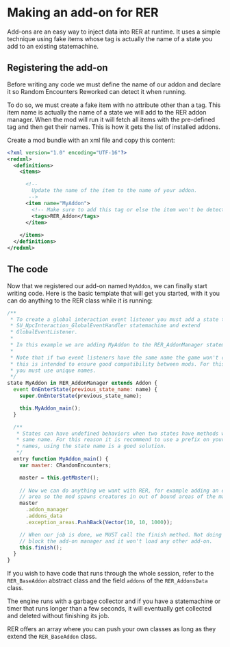# Making an add-on for RER
Add-ons are an easy way to inject data into RER at runtime. It uses a simple
technique using fake items whose tag is actually the name of a state you add to
an existing statemachine.

## Registering the add-on
Before writing any code we must define the name of our addon and declare it so
Random Encounters Reworked can detect it when running.

To do so, we must create a fake item with no attribute other than a tag. This
item name is actually the name of a state we will add to the RER addon manager.
When the mod will run it will fetch all items with the pre-defined tag and then
get their names. This is how it gets the list of installed addons.

Create a mod bundle with an xml file and copy this content:
```xml
<?xml version="1.0" encoding="UTF-16"?>
<redxml>
  <definitions>
    <items>

      <!--
        Update the name of the item to the name of your addon.
       -->
      <item name="MyAddon">
        <!-- Make sure to add this tag or else the item won't be detected: -->
        <tags>RER_Addon</tags>
      </item>
      
    </items>
  </definitions>
</redxml>
```

## The code
Now that we registered our add-on named `MyAddon`, we can finally start writing
code. Here is the basic template that will get you started, with it you can do
anything to the RER class while it is running:
```js
/**
 * To create a global interaction event listener you must add a state to the 
 * SU_NpcInteraction_GlobalEventHandler statemachine and extend
 * GlobalEventListener.
 *
 * In this example we are adding MyAddon to the RER_AddonManager statemachine.
 *
 * Note that if two event listeners have the same name the game won't compile,
 * this is intended to ensure good compatibility between mods. For this reason
 * you must use unique names.
 */ 
state MyAddon in RER_AddonManager extends Addon {
  event OnEnterState(previous_state_name: name) {
    super.OnEnterState(previous_state_name);

    this.MyAddon_main();
  }

  /**
   * States can have undefined behaviors when two states have methods with the
   * same name. For this reason it is recommend to use a prefix on your function
   * names, using the state name is a good solution.
   */
  entry function MyAddon_main() {
    var master: CRandomEncounters;

    master = this.getMaster();
    
    // Now we can do anything we want with RER, for example adding an exception
    // area so the mod spawns creatures in out of bound areas of the map:
    master
      .addon_manager
      .addons_data
      .exception_areas.PushBack(Vector(10, 10, 1000));

    // When our job is done, we MUST call the finish method. Not doing so will
    // block the add-on manager and it won't load any other add-on.
    this.finish();
  }
}
```

If you wish to have code that runs through the whole session, refer to
the `RER_BaseAddon` abstract class and the field `addons` of the `RER_AddonsData`
class.

The engine runs with a garbage collector and if you have a statemachine or timer
that runs longer than a few seconds, it will eventually get collected and deleted
without finishing its job.

RER offers an array where you can push your own classes as long as they extend
the `RER_BaseAddon` class.
